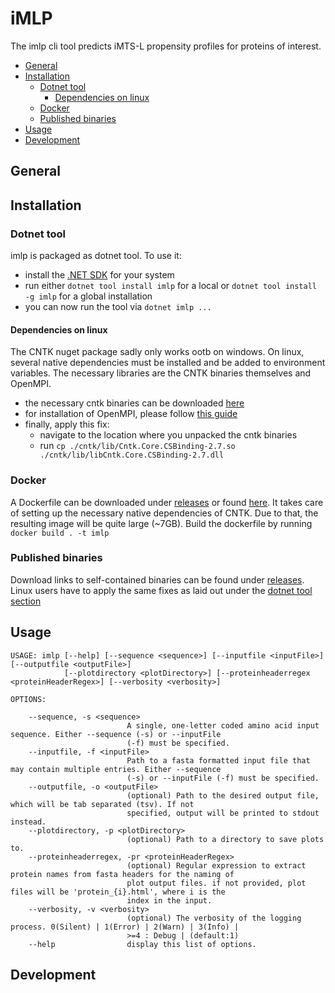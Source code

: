 # iMLP

The imlp cli tool predicts iMTS-L propensity profiles for proteins of interest.

<!-- TOC -->

- [General](#general)
- [Installation](#installation)
    - [Dotnet tool](#dotnet-tool)
        - [Dependencies on linux](#dependencies-on-linux)
    - [Docker](#docker)
    - [Published binaries](#published-binaries)
- [Usage](#usage)
- [Development](#development)

<!-- /TOC -->

## General

## Installation

### Dotnet tool

imlp is packaged as dotnet tool. To use it:
- install the [.NET SDK]() for your system
- run either `dotnet tool install imlp` for a local or `dotnet tool install -g imlp` for a global installation
- you can now run the tool via `dotnet imlp ...`

#### Dependencies on linux

The CNTK nuget package sadly only works ootb on windows. On linux, several native dependencies must be installed and be added to environment variables. The necessary libraries are the CNTK binaries themselves and OpenMPI. 

- the necessary cntk binaries can be downloaded [here](https://cntk.azurewebsites.net/BinaryDrop/CNTK-2-7-Linux-64bit-CPU-Only.tar.gz)
- for installation of OpenMPI, please follow [this guide]()
- finally, apply this fix:
    - navigate to the location where you unpacked the cntk binaries
    - run `cp ./cntk/lib/Cntk.Core.CSBinding-2.7.so ./cntk/lib/libCntk.Core.CSBinding-2.7.dll`
    
### Docker

A Dockerfile can be downloaded under [releases]() or found [here](). It takes care of setting up the necessary native dependencies of CNTK. Due to that, the resulting image will be quite large (~7GB). Build the dockerfile by running `docker build . -t imlp`

### Published binaries

Download links to self-contained binaries can be found under [releases](). Linux users have to apply the same fixes as laid out under the [dotnet tool section](#dotnet-tool)

## Usage

```shell
USAGE: imlp [--help] [--sequence <sequence>] [--inputfile <inputFile>] [--outputfile <outputFile>]
            [--plotdirectory <plotDirectory>] [--proteinheaderregex <proteinHeaderRegex>] [--verbosity <verbosity>]

OPTIONS:

    --sequence, -s <sequence>
                          A single, one-letter coded amino acid input sequence. Either --sequence (-s) or --inputFile
                          (-f) must be specified.
    --inputfile, -f <inputFile>
                          Path to a fasta formatted input file that may contain multiple entries. Either --sequence
                          (-s) or --inputFile (-f) must be specified.
    --outputfile, -o <outputFile>
                          (optional) Path to the desired output file, which will be tab separated (tsv). If not
                          specified, output will be printed to stdout instead.
    --plotdirectory, -p <plotDirectory>
                          (optional) Path to a directory to save plots to.
    --proteinheaderregex, -pr <proteinHeaderRegex>
                          (optional) Regular expression to extract protein names from fasta headers for the naming of
                          plot output files. if not provided, plot files will be 'protein_{i}.html', where i is the
                          index in the input.
    --verbosity, -v <verbosity>
                          (optional) The verbosity of the logging process. 0(Silent) | 1(Error) | 2(Warn) | 3(Info) |
                          >=4 : Debug | (default:1)
    --help                display this list of options.
```

## Development